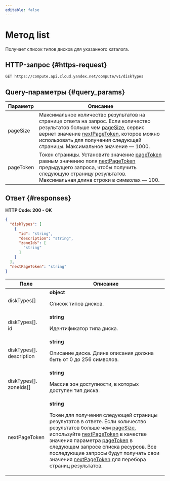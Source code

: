 ```yaml
---
editable: false
---
```


# Метод list
Получает список типов дисков для указанного каталога.
 

 
## HTTP-запрос {#https-request}
```
GET https://compute.api.cloud.yandex.net/compute/v1/diskTypes
```
 
## Query-параметры {#query_params}
 
Параметр | Описание
--- | ---
pageSize | Максимальное количество результатов на странице ответа на запрос. Если количество результатов больше чем [pageSize](/docs/compute/api-ref/DiskType/list#query_params), сервис вернет значение [nextPageToken](/docs/compute/api-ref/DiskType/list#responses), которое можно использовать для получения следующей страницы.  Максимальное значение — 1000.
pageToken | Токен страницы. Установите значение [pageToken](/docs/compute/api-ref/DiskType/list#query_params) равным значению поля [nextPageToken](/docs/compute/api-ref/DiskType/list#responses) предыдущего запроса, чтобы получить следующую страницу результатов.  Максимальная длина строки в символах — 100.
 
## Ответ {#responses}
**HTTP Code: 200 - OK**

```json 
{
  "diskTypes": [
    {
      "id": "string",
      "description": "string",
      "zoneIds": [
        "string"
      ]
    }
  ],
  "nextPageToken": "string"
}
```

 
Поле | Описание
--- | ---
diskTypes[] | **object**<br><p>Список типов дисков.</p> 
diskTypes[].<br>id | **string**<br><p>Идентификатор типа диска.</p> 
diskTypes[].<br>description | **string**<br><p>Описание диска. Длина описания должна быть от 0 до 256 символов.</p> 
diskTypes[].<br>zoneIds[] | **string**<br><p>Массив зон доступности, в которых доступен тип диска.</p> 
nextPageToken | **string**<br><p>Токен для получения следующей страницы результатов в ответе. Если количество результатов больше чем <a href="/docs/compute/api-ref/DiskType/list#query_params">pageSize</a>, используйте <a href="/docs/compute/api-ref/DiskType/list#responses">nextPageToken</a> в качестве значения параметра <a href="/docs/compute/api-ref/DiskType/list#query_params">pageToken</a> в следующем запросе списка ресурсов. Все последующие запросы будут получать свои значения <a href="/docs/compute/api-ref/DiskType/list#responses">nextPageToken</a> для перебора страниц результатов.</p> 